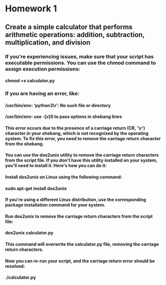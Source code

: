 # Homework 1
## Create a simple calculator that performs arithmetic operations: addition, subtraction, multiplication, and division
### If you're experiencing issues, make sure that your script has executable permissions. You can use the chmod command to assign execution permissions:
#### chmod +x calculator.py
### If you are having an error, like:
#### /usr/bin/env: ‘python3\r’: No such file or directory
#### /usr/bin/env: use -[v]S to pass options in shebang lines

#### This error occurs due to the presence of a carriage return (CR, '\r') character in your shebang, which is not recognized by the operating system. To fix this error, you need to remove the carriage return character from the shebang.
#### You can use the dos2unix utility to remove the carriage return characters from the script file. If you don't have this utility installed on your system, you'll need to install it. Here's how you can do it:

#### Install dos2unix on Linux using the following command:

#### sudo apt-get install dos2unix
#### If you're using a different Linux distribution, use the corresponding package installation command for your system.

#### Run dos2unix to remove the carriage return characters from the script file:

#### dos2unix calculator.py
#### This command will overwrite the calculator.py file, removing the carriage return characters.

#### Now you can re-run your script, and the carriage return error should be resolved:
#### ./calculator.py
